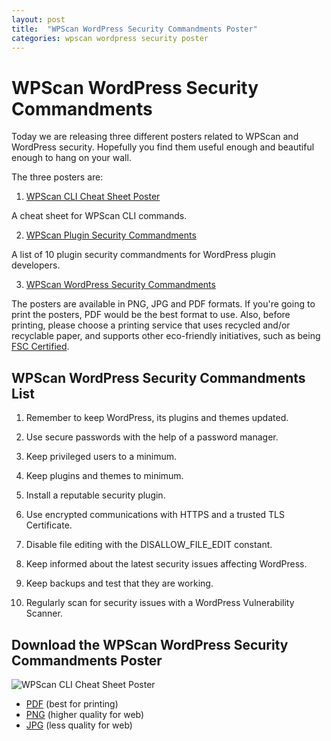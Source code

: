 ```yaml
---
layout: post
title:  "WPScan WordPress Security Commandments Poster"
categories: wpscan wordpress security poster
---
```


# WPScan WordPress Security Commandments

Today we are releasing three different posters related to WPScan and WordPress security. Hopefully you find them useful enough and beautiful enough to hang on your wall.

The three posters are:

1. [WPScan CLI Cheat Sheet Poster](https://blog.wpscan.org/wpscan/cheatsheet/poster/2019/11/05/wpscan-cli-cheat-sheet-poster.html)

A cheat sheet for WPScan CLI commands.

2. [WPScan Plugin Security Commandments](https://blog.wpscan.org/wpscan/security/poster/2019/11/05/wpscan-plugin-security-commandments-poster.html)

A list of 10 plugin security commandments for WordPress plugin developers.

3. [WPScan WordPress Security Commandments](https://blog.wpscan.org/wpscan/wordpress/security/poster/2019/11/05/wpscan-wordpress-security-commandments-poster.html)

The posters are available in PNG, JPG and PDF formats. If you're going to print the posters, PDF would be the best format to use. Also, before printing, please choose a printing service that uses recycled and/or recyclable paper, and supports other eco-friendly initiatives, such as being [FSC Certified](https://fsc.org/en/page/become-certified).

## WPScan WordPress Security Commandments List

1. Remember to keep WordPress, its plugins and themes updated.

2. Use secure passwords with the help of a password manager.

3. Keep privileged users to a minimum.

4. Keep plugins and themes to minimum.

5. Install a reputable security plugin.

6. Use encrypted communications with HTTPS and a trusted TLS Certificate.

7. Disable file editing with the DISALLOW_FILE_EDIT constant.

8. Keep informed about the latest security issues affecting WordPress.

9. Keep backups and test that they are working.

10. Regularly scan for security issues with a WordPress Vulnerability Scanner.

## Download the WPScan WordPress Security Commandments Poster

![WPScan CLI Cheat Sheet Poster](/assets/posts/wpscan-posters/WPScan_WordPress_Security_Commandments.jpg)

- [PDF](/assets/posts/wpscan-posters/WPScan_WordPress_Security_Commandments.pdf) (best for printing)
- [PNG](/assets/posts/wpscan-posters/WPScan_WordPress_Security_Commandments.png) (higher quality for web)
- [JPG](/assets/posts/wpscan-posters/WPScan_WordPress_Security_Commandments.jpg) (less quality for web)
